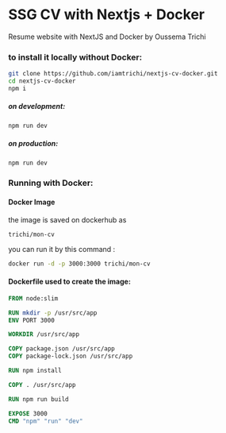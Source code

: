 # SSG CV with Nextjs + Docker
Resume website with NextJS and Docker by Oussema Trichi


### to install it locally without Docker:
```bash
git clone https://github.com/iamtrichi/nextjs-cv-docker.git
cd nextjs-cv-docker
npm i
```
##### on development:
```bash
npm run dev
```
##### on production:
```bash
npm run dev
```
### Running with Docker:
#### Docker Image
the image is saved on dockerhub as 
```
trichi/mon-cv
```

you can run it by this command :
```bash
docker run -d -p 3000:3000 trichi/mon-cv
```
#### Dockerfile used to create the image:
```Dockerfile
FROM node:slim

RUN mkdir -p /usr/src/app
ENV PORT 3000

WORKDIR /usr/src/app

COPY package.json /usr/src/app
COPY package-lock.json /usr/src/app

RUN npm install

COPY . /usr/src/app

RUN npm run build

EXPOSE 3000
CMD "npm" "run" "dev"
```